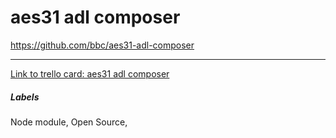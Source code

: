# aes31 adl composer

https://github.com/bbc/aes31-adl-composer

---

[Link to trello card: aes31 adl composer](https://trello.com/c/JZwdxfLn)

##### Labels

Node module, Open Source, 